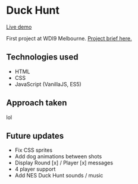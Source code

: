# Duck Hunt

[Live demo](https://pakkudon.github.io/duck-hunt/)

First project at WDI9 Melbourne. [Project brief here.](https://github.com/PakkuDon/duck-hunt/wdi9_project1.md)

## Technologies used
- HTML
- CSS
- JavaScript (VanillaJS, ES5)

## Approach taken
lol

## Future updates
- Fix CSS sprites
- Add dog animations between shots
- Display Round [x] / Player [x] messages
- 4 player support
- Add NES Duck Hunt sounds / music
